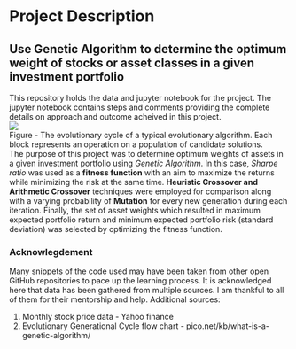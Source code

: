 # Project Description

## Use Genetic Algorithm to determine the optimum weight of stocks or asset classes in a given investment portfolio

This repository holds the data and jupyter notebook for the project.
The jupyter notebook contains steps and comments providing the complete details on approach and outcome acheived in this project.
<br>
<img src="https://www.pico.net/assets/kb/27-what-is-a-genetic-algorithm/genetic-algorithm-process-cycle.png">
<br>Figure - The evolutionary cycle of a typical evolutionary algorithm. Each block represents an operation on a population of candidate solutions.<br>
The purpose of this project was to determine optimum weights of assets in a given investment portfolio using *Genetic Algorithm*. In this case, *Sharpe ratio* was used as a **fitness function** with an aim to maximize the returns while minimizing the risk at the same time. **Heuristic Crossover and Arithmetic Crossover** techniques were employed for comparison along with a varying probability of **Mutation** for every new generation during each iteration. Finally, the set of asset weights which resulted in maximum expected portfolio return and minimum expected portfolio risk (standard deviation) was selected by optimizing the fitness function.

### Acknowlegdement

Many snippets of the code used may have been taken from other open GitHub repositories to pace up the learning process. It is acknowledged here that data has been gathered from multiple sources. I am thankful to all of them for their mentorship and help.
Additional sources:

1. Monthly stock price data - Yahoo finance
2. Evolutionary Generational Cycle flow chart - pico.net/kb/what-is-a-genetic-algorithm/
